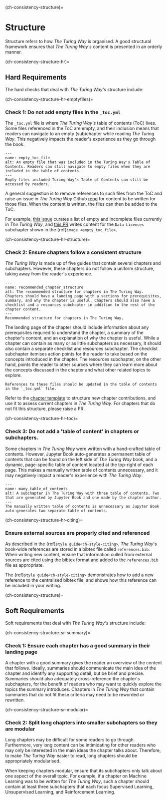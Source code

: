 (ch-consistency-structure)=
# Structure

Structure refers to how _The Turing Way_ is organised.
A good structural framework ensures that _The Turing Way's_ content is presented in an orderly manner.

(ch-consistency-structure-hr)=
## Hard Requirements

The hard checks that deal with _The Turing Way's_ structure include: 

(ch-consistency-structure-hr-emptyfiles)=
### Check 1: Do not add empty files in the `_toc.yml`

The `_toc.yml` file is where _The Turing Way's_ table of contents (ToC) lives.
Some files referenced in the ToC are empty, and their inclusion means that readers can navigate to an empty (sub)chapter while reading _The Turing Way_.
This negatively impacts the reader's experience as they go through the book.

```{figure} ../../figures/empty_toc_file.png
---
name: empty_toc_file
alt: An empty file that was included in the Turing Way's Table of Contents. Readers can still navigate to empty files when they are included in the table of contents.
---
Empty files included Turing Way's Table of Contents can still be accessed by readers.
```

A general suggestion is to remove references to such files from the ToC and raise an issue in _The Turing Way_ Github [repo](https://github.com/alan-turing-institute/the-turing-way) for content to be written for those files. 
When the content is written, the files can then be added to the ToC.

For example, [this issue](https://github.com/alan-turing-institute/the-turing-way/issues/1391) curates a list of empty and incomplete files currently in _The Turing Way_, and 
[this PR](https://github.com/alan-turing-institute/the-turing-way/pull/1448) writes content for the `Data Licences` subchapter shown in the {ref}`image <empty_toc_file>`.

(ch-consistency-structure-hr-structure)=
### Check 2: Ensure chapters follow a consistent structure

_The Turing Way_ is made up of five guides that contain several chapters and subchapters. 
However, these chapters do not follow a uniform structure, taking away from the reader's experience.

```{figure} ../../figures/recommended_chapter_structure.png
---
name: recommended_chapter_structure
alt: The recommended structure for chapters in The Turing Way. Chapters should have a landing page with a sections for prerequisites, summary, and why the chapter is useful. Chapters should also have a checklist and a resources subchapter in addition to the rest of the chapter content.
---
Recommended structure for chapters in The Turing Way.
```

The landing page of the chapter should include information about any prerequisites required to understand the chapter, a summary of the chapter's content, and an explanation of why the chapter is useful.
While a chapter can contain as many or as little subchapters as necessary, it should also contain a separate checklist and resources subchapter.
The checklist subchapter itemises action points for the reader to take based on the concepts introduced in the chapter.
The resources subchapter, on the other hand, points the reader to other sources where they can learn more about the concepts discussed in the chapter and what other related topics to explore.

```{attention} Please note that making chapters follow this structure may require splitting some of the existing content into new files.
References to these files should be updated in the table of contents in the `_toc.yml` file.
```

Refer to the [chapter template](https://github.com/alan-turing-institute/the-turing-way/blob/master/templates/CHAPTER_TEMPLATE.md) to structure new chapter contributions, and use it to assess current chapters in _The Turing Way_.
For chapters that do not fit this structure, please raise a PR.


(ch-consistency-structure-hr-toc)=
### Check 3: Do not add a 'table of content' in chapters or subchapters.

Some chapters in _The Turing Way_ were written with a hand-crafted table of contents.
However, Jupyter Book auto-generates a permanent table of contents that can be found on the left side of _The Turing Way_ book, and a dynamic, page-specific table of content located at the top-right of each page.
This makes a manually written table of contents unnecessary, and it may negatively impact a reader's experience with _The Turing Way_.

```{figure} ../../figures/many_table_of_contents.png
---
name: many_table_of_contents
alt: A subchapter in The Turing Way with three table of contents. Two that are generated by Jupyter Book and one made by the chapter author.
---
The manually written table of contents is unnecessary as Jupyter Book auto-generates two separate table of contents.
```
(ch-consistency-structure-hr-citing)=
### Ensure external sources are properly cited and referenced

As described in the {ref}`style guide<ch-style-citing>`, _The Turing Way_'s book-wide references are stored in a bibtex file called `references.bib`.
When writing new content, ensure that information culled from external sources are cited using the bibtex format and added to the `references.bib` file as appropriate.

The {ref}`style guide<ch-style-citing>` demonstrates how to add a new reference to the centralised bibtex file, and shows how this reference can be included in your writing.


(ch-consistency-structure)=
## Soft Requirements

Soft requirements that deal with _The Turing Way's_ structure include: 

(ch-consistency-structure-sr-summary)=
### Check 1: Ensure each chapter has a good summary in their landing page

A chapter with a good summary gives the reader an overview of the content that follows.
Ideally, summaries should communicate the main idea of the chapter and identify any supporting detail, but be brief and precise.
Summaries should also adequately cross-reference the chapter's subchapters, for the benefit of readers who may want to quickly explore the topics the summary introduces.
Chapters in _The Turing Way_ that contain summaries that do not fit these criteria may need to be reworded or rewritten.


(ch-consistency-structure-sr-modular)=
### Check 2: Split long chapters into smaller subchapters so they are modular

Long chapters may be difficult for some readers to go through.
Furthermore, very long content can be intimidating for other readers who may only be interested in the main ideas the chapter talks about.
Therefore, to make  _The Turing Way_ easier to read, long chapters should be appropriately modularised.

When keeping chapters modular, ensure that its subchapters only talk about one aspect of the overall topic.
For example, if a chapter on Machine Learning was to be written for _The Turing Way_, such a chapter should contain at least three subchapters that each focus Supervised Learning, Unsupervised Learning, and Reinforcement Learning. 
